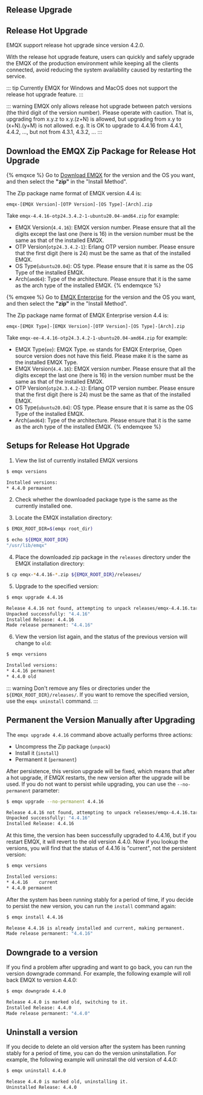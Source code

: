 
## Release Upgrade

## Release Hot Upgrade

EMQX support release hot upgrade since version 4.2.0.

With the release hot upgrade feature, users can quickly and safely upgrade the EMQX of the production environment while keeping all the clients connected, avoid reducing the system availability caused by restarting the service.

::: tip
Currently EMQX for Windows and MacOS does not support the release hot upgrade feature.
:::

::: warning
EMQX only allows release hot upgrade between patch versions (the third digit of the version number). Please operate with caution.
That is, upgrading from x.y.z to x.y.(z+N) is allowed, but upgrading from x.y to (x+N).(y+M) is not allowed.
e.g. It is OK to upgrade to 4.4.16 from 4.4.1, 4.4.2, ..., but not from 4.3.1, 4.3.2, ...
:::

## Download the EMQX Zip Package for Release Hot Upgrade

{% emqxce %}
Go to [Download EMQX](https://www.emqx.com/en/downloads?product=broker) for the version and the OS you want, and then select the **"zip"** in the "Install Method".

The Zip package name format of EMQX version 4.4 is:

```
emqx-[EMQX Version]-[OTP Version]-[OS Type]-[Arch].zip
```

Take `emqx-4.4.16-otp24.3.4.2-1-ubuntu20.04-amd64.zip` for example:

- EMQX Version(`4.4.16`): EMQX version number. Please ensure that all the digits except the last one (here is 16) in the version number must be the same as that of the installed EMQX.
- OTP Version(`otp24.3.4.2-1`): Erlang OTP version number. Please ensure that the first digit (here is 24) must be the same as that of the installed EMQX.
- OS Type(`ubuntu20.04`): OS type. Please ensure that it is same as the OS Type of the installed EMQX.
- Arch(`amd64`): Type of the architecture. Please ensure that it is the same as the arch type of the installed EMQX.
{% endemqxce %}

{% emqxee %}
Go to [EMQX Enterprise](https://www.emqx.com/en/try?product=enterprise) for the version and the OS you want, and then select the **"zip"** in the "Install Method".

The Zip package name format of EMQX Enterprise version 4.4 is:

```
emqx-[EMQX Type]-[EMQX Version]-[OTP Version]-[OS Type]-[Arch].zip
```

Take `emqx-ee-4.4.16-otp24.3.4.2-1-ubuntu20.04-amd64.zip` for example:

- EMQX Type(`ee`): EMQX Type. `ee` stands for EMQX Enterprise, Open source version does not have this field. Please make it is the same as the installed EMQX Type.
- EMQX Version(`4.4.16`): EMQX version number. Please ensure that all the digits except the last one (here is 16) in the version number must be the same as that of the installed EMQX.
- OTP Version(`otp24.3.4.2-1`): Erlang OTP version number. Please ensure that the first digit (here is 24) must be the same as that of the installed EMQX.
- OS Type(`ubuntu20.04`): OS type. Please ensure that it is same as the OS Type of the installed EMQX.
- Arch(`amd64`): Type of the architecture. Please ensure that it is the same as the arch type of the installed EMQX.
{% endemqxee %}

## Setups for Release Hot Upgrade

1. View the list of currently installed EMQX versions

```bash
$ emqx versions

Installed versions:
* 4.4.0	permanent
```

2. Check whether the downloaded package type is the same as the currently installed one.

3. Locate the EMQX installation directory:

```bash
$ EMQX_ROOT_DIR=$(emqx root_dir)

$ echo ${EMQX_ROOT_DIR}
"/usr/lib/emqx"
```

4. Place the downloaded zip package in the `releases` directory under the EMQX installation directory:

```bash
$ cp emqx-*4.4.16-*.zip ${EMQX_ROOT_DIR}/releases/
```

5. Upgrade to the specified version:

```bash
$ emqx upgrade 4.4.16

Release 4.4.16 not found, attempting to unpack releases/emqx-4.4.16.tar.gz
Unpacked successfully: "4.4.16"
Installed Release: 4.4.16
Made release permanent: "4.4.16"
```

6. View the version list again, and the status of the previous version will change to `old`:

```bash
$ emqx versions

Installed versions:
* 4.4.16 permanent
* 4.4.0	old
```

::: warning
Don't remove any files or directories under the `${EMQX_ROOT_DIR}/releases/`.
If you want to remove the specified version, use the `emqx uninstall` command.
:::

## Permanent the Version Manually after Upgrading

The `emqx upgrade 4.4.16` command above actually performs three actions:

- Uncompress the Zip package (`unpack`)
- Install it (`install`)
- Permanent it (`permanent`)

After persistence, this version upgrade will be fixed, which means that after a hot upgrade, if EMQX restarts, the new version after the upgrade will be used.
If you do not want to persist while upgrading, you can use the `--no-permanent` parameter:

```bash
$ emqx upgrade --no-permanent 4.4.16

Release 4.4.16 not found, attempting to unpack releases/emqx-4.4.16.tar.gz
Unpacked successfully: "4.4.16"
Installed Release: 4.4.16
```

At this time, the version has been successfully upgraded to 4.4.16, but if you restart EMQX, it will revert to the old version 4.4.0.
Now if you lookup the versions, you will find that the status of 4.4.16 is "current", not the persistent version:

```bash
$ emqx versions

Installed versions:
* 4.4.16	current
* 4.4.0	permanent
```

After the system has been running stably for a period of time, if you decide to persist the new version, you can run the `install` command again:

```bash
$ emqx install 4.4.16

Release 4.4.16 is already installed and current, making permanent.
Made release permanent: "4.4.16"
```

## Downgrade to a version

If you find a problem after upgrading and want to go back, you can run the version downgrade command.
For example, the following example will roll back EMQX to version 4.4.0:

```bash
$ emqx downgrade 4.4.0

Release 4.4.0 is marked old, switching to it.
Installed Release: 4.4.0
Made release permanent: "4.4.0"
```

## Uninstall a version

If you decide to delete an old version after the system has been running stably for a period of time, you can do the version uninstallation.
For example, the following example will uninstall the old version of 4.4.0:

```bash
$ emqx uninstall 4.4.0

Release 4.4.0 is marked old, uninstalling it.
Uninstalled Release: 4.4.0
```
